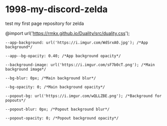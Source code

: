 # 1998-my-discord-zelda
test my first page repository for zelda

@import url('https://rmkx.github.io/Duality/src/duality.css');

    --app-background: url('https://i.imgur.com/WdSrxA0.jpg'); /*App background*/
    
    --app--bg-opacity: 0.40; /*App background opacity*/
    
    --background-image: url('https://i.imgur.com/sF7b0cT.png'); /*Main background image*/
    
    --bg-blur: 0px; /*Main background blur*/
    
    --bg-opacity: 0; /*Main background opacity*/
    
    --popout-bg: url('https://i.imgur.com/wQLLZBE.png'); /*Background for popouts*/
    
    --popout-blur: 0px; /*Popout background blur*/
    
    --popout-opacity: 0; /*Popout background opacity*/
